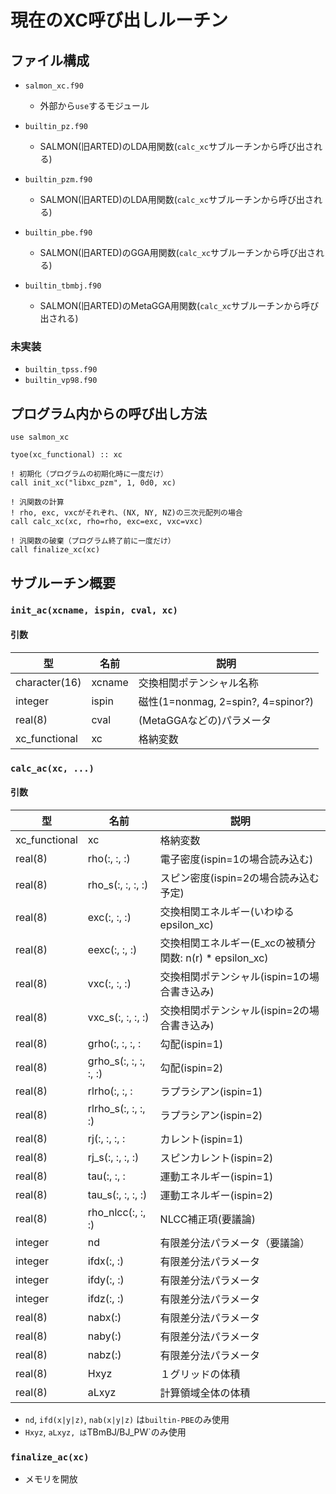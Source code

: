 # 現在のXC呼び出しルーチン

## ファイル構成

- `salmon_xc.f90`
  - 外部から`use`するモジュール

- `builtin_pz.f90`
  - SALMON(旧ARTED)のLDA用関数(`calc_xc`サブルーチンから呼び出される)

- `builtin_pzm.f90`
  - SALMON(旧ARTED)のLDA用関数(`calc_xc`サブルーチンから呼び出される)

- `builtin_pbe.f90`
  - SALMON(旧ARTED)のGGA用関数(`calc_xc`サブルーチンから呼び出される)

- `builtin_tbmbj.f90`
  - SALMON(旧ARTED)のMetaGGA用関数(`calc_xc`サブルーチンから呼び出される)
  
### 未実装
- `builtin_tpss.f90`
- `builtin_vp98.f90`

## プログラム内からの呼び出し方法

```
use salmon_xc

tyoe(xc_functional) :: xc

! 初期化（プログラムの初期化時に一度だけ）
call init_xc("libxc_pzm", 1, 0d0, xc)

! 汎関数の計算
! rho, exc, vxcがそれぞれ、(NX, NY, NZ)の三次元配列の場合
call calc_xc(xc, rho=rho, exc=exc, vxc=vxc)

! 汎関数の破棄（プログラム終了前に一度だけ）
call finalize_xc(xc)
```

## サブルーチン概要

### `init_ac(xcname, ispin, cval, xc)`

#### 引数
| 型        |   名前         |  説明 |
| ------------- |---------------| ----- |
| character(16) | xcname      | 交換相関ポテンシャル名称 |
| integer | ispin      | 磁性(1=nonmag, 2=spin?, 4=spinor?) |
| real(8) | cval  | (MetaGGAなどの)パラメータ |
| xc_functional | xc | 格納変数 |

### `calc_ac(xc, ...)`

#### 引数

| 型        |   名前         |  説明 |
| ------------- |---------------| ----- |
| xc_functional  | xc | 格納変数 |
| real(8) | rho(:, :, :)  | 電子密度(ispin=1の場合読み込む) |
| real(8) | rho_s(:, :, :, :)  | スピン密度(ispin=2の場合読み込む予定) |
| real(8) | exc(:, :, :)  | 交換相関エネルギー(いわゆる epsilon_xc) |
| real(8) | eexc(:, :, :)  | 交換相関エネルギー(E_xcの被積分関数: n(r) * epsilon_xc) |
| real(8) | vxc(:, :, :)  | 交換相関ポテンシャル(ispin=1の場合書き込み) |
| real(8) | vxc_s(:, :, :, :)  | 交換相関ポテンシャル(ispin=2の場合書き込み) |
| real(8) | grho(:, :, :, :  | 勾配(ispin=1) |
| real(8) | grho_s(:, :, :, :, :)   | 勾配(ispin=2) |
| real(8) | rlrho(:, :, :  | ラプラシアン(ispin=1) |
| real(8) | rlrho_s(:, :, :, :)  | ラプラシアン(ispin=2) |
| real(8) | rj(:, :, :, :  | カレント(ispin=1) |
| real(8) | rj_s(:, :, :, :)  | スピンカレント(ispin=2) |
| real(8) | tau(:, :, :  | 運動エネルギー(ispin=1) |
| real(8) | tau_s(:, :, :, :)  | 運動エネルギー(ispin=2) |
| real(8) | rho_nlcc(:, :, :) | NLCC補正項(要議論) | 
| integer | nd | 有限差分法パラメータ（要議論） |
| integer | ifdx(:, :)  |有限差分法パラメータ|
| integer | ifdy(:, :) |有限差分法パラメータ|
| integer | ifdz(:, :) |有限差分法パラメータ|
| real(8) | nabx(:) |有限差分法パラメータ|
| real(8) | naby(:) |有限差分法パラメータ|
| real(8) | nabz(:) |有限差分法パラメータ|
| real(8) | Hxyz | １グリッドの体積 |
| real(8) | aLxyz | 計算領域全体の体積 |

- `nd`, `ifd(x|y|z)`, `nab(x|y|z)` は`builtin-PBE`のみ使用
- `Hxyz`, `aLxyz, は`TBmBJ/BJ_PW`のみ使用


### `finalize_ac(xc)`
- メモリを開放
